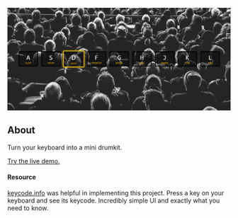![JavaScript Drum Kit screenshot](screenshot.png)

## About
Turn your keyboard into a mini drumkit.

[Try the live demo.](https://cdn.rawgit.com/StephanieCunnane/javascript30/84f72f44/01%20-%20JavaScript%20Drum%20Kit/index.html)


#### Resource
[keycode.info](http://keycode.info/) was helpful in implementing this project. Press a key on your keyboard and see its keycode. Incredibly simple UI and exactly what you need to know.
